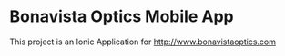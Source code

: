 
# Bonavista Optics Mobile App
This project is an Ionic Application for http://www.bonavistaoptics.com
